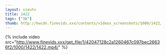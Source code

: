```yaml
--- 
layout: sieutv
title: 1422
tags: ["1k"]
thumb: http://hwcdn.finevids.xxx/contents/videos_screenshots/1000/1422/preview.mp4.jpg
---
```

{% include video src="http://www.finevids.xxx/get_file/1/42047128c2a1260467c097bec26636f2/1000/1422/1422.mp4/" %} 
